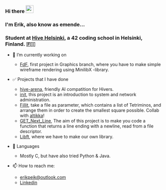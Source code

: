### Hi there <img src="https://media.giphy.com/media/hvRJCLFzcasrR4ia7z/giphy.gif" width="25px">

### I'm Erik, also know as emende...
### Student at [Hive Helsinki](https://www.hive.fi/), a 42 coding school in Helsinki, Finland. 🇫🇮

- 🔭 I’m currently working on
    - [FdF](https://github.com/erikpeik/FdF), first project in Graphics branch, where you have to make simple wireframe rendering using MinilibX -library. 

- ✅ Projects that I have done
    - [hive-arena](https://github.com/erikpeik/Hive-Arena), friendly AI compatition for Hivers.
    - [init](https://github.com/erikpeik/init), this project is an introduction to system and network administration.
    - [Fillit](https://github.com/erikpeik/fillit), take a file as parameter, which contains a list of Tetriminos, and arrange them in order to create the smallest square possible. Collab with [altikka](https://github.com/reviisori)!
     - [GET_Next_Line](https://github.com/erikpeik/GET_Next_Line), The aim of this project is to make you code a function that returns a line ending with a newline, read from a file descriptor.
     - [Libft](https://github.com/erikpeik/libft), where we have to make our own library.

- 🌱 Languages
    - Mostly C, but have also tried Python & Java.

- 📫 How to reach me:
    - erikpeik@outlook.com
    - [Linkedin](https://www.linkedin.com/in/erikpeik/)

<!--- [![emende's 42 stats](https://badge42.herokuapp.com/api/stats/emende?cursus=42)](https://github.com/JaeSeoKim/badge42) -->
